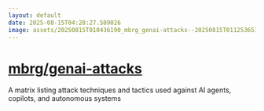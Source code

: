 ```yaml
---
layout: default
date: 2025-08-15T04:28:27.509026
image: assets/20250815T010436190_mbrg_genai-attacks--20250815T011253651--cropped.png
---
```


# [mbrg/genai-attacks](https://github.com/mbrg/genai-attacks)

A matrix listing attack techniques and tactics used against AI agents, copilots, and autonomous systems
